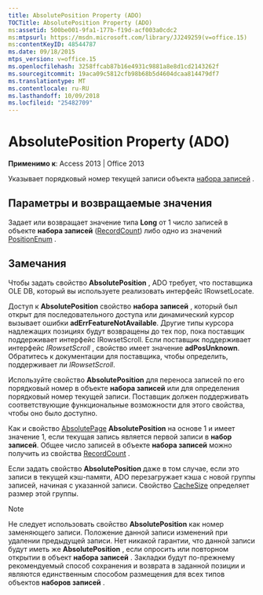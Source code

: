 ```yaml
---
title: AbsolutePosition Property (ADO)
TOCTitle: AbsolutePosition Property (ADO)
ms:assetid: 500be001-9fa1-177b-f19d-acf003a0cdc2
ms:mtpsurl: https://msdn.microsoft.com/library/JJ249259(v=office.15)
ms:contentKeyID: 48544787
ms.date: 09/18/2015
mtps_version: v=office.15
ms.openlocfilehash: 3258ffcab87b16e4931c9881a8e8d1cd2143262f
ms.sourcegitcommit: 19aca09c5812cfb98b68b5d4604dcaa814479df7
ms.translationtype: MT
ms.contentlocale: ru-RU
ms.lasthandoff: 10/09/2018
ms.locfileid: "25482709"
---
```

# <a name="absoluteposition-property-ado"></a>AbsolutePosition Property (ADO)


**Применимо к**: Access 2013 | Office 2013

Указывает порядковый номер текущей записи объекта [набора записей](recordset-object-ado.md) .

## <a name="settings-and-return-values"></a>Параметры и возвращаемые значения

Задает или возвращает значение типа **Long** от 1 число записей в объекте **набора записей** ([RecordCount](recordcount-property-ado.md)) либо одно из значений [PositionEnum](positionenum.md) .

## <a name="remarks"></a>Замечания

Чтобы задать свойство **AbsolutePosition** , ADO требует, что поставщика OLE DB, который вы используете реализовать интерфейс IRowsetLocate.

Доступ к **AbsolutePosition** свойство **набора записей** , который был открыт для последовательного доступа или динамический курсор вызывает ошибки **adErrFeatureNotAvailable**. Другие типы курсора надлежащих позициях будут возвращены до тех пор, пока поставщик поддерживает интерфейс IRowsetScroll. Если поставщик поддерживает интерфейс *IRowsetScroll* , свойство имеет значение **adPosUnknown**. Обратитесь к документации для поставщика, чтобы определить, поддерживает ли *IRowsetScroll*.

Используйте свойство **AbsolutePosition** для переноса записей по его порядковый номер в объекте **набора записей** или для определения порядковый номер текущей записи. Поставщик должен поддерживать соответствующие функциональные возможности для этого свойства, чтобы оно было доступно.

Как и свойство [AbsolutePage](absolutepage-property-ado.md) **AbsolutePosition** на основе 1 и имеет значение 1, если текущая запись является первой записи в **набор записей**. Общее число записей в объекте **набора записей** можно получить из свойства [RecordCount](recordcount-property-ado.md) .

Если задать свойство **AbsolutePosition** даже в том случае, если это записи в текущей кэш-памяти, ADO перезагружает кэша с новой группы записей, начиная с указанной записи. Свойство [CacheSize](cachesize-property-ado.md) определяет размер этой группы.


> [!NOTE]
> <P>Не следует использовать свойство <STRONG>AbsolutePosition</STRONG> как номер заменяющего записи. Положение данной записи изменений при удалении предыдущей записи. Нет никакой гарантии, что данной записи будут иметь же <STRONG>AbsolutePosition</STRONG> , если опросить или повторном открытии в объект <STRONG>набора записей</STRONG> . Закладки будут по-прежнему рекомендуемый способ сохранения и возврата в заданной позиции и являются единственным способом размещения для всех типов объектов <STRONG>наборов записей</STRONG> .</P>


